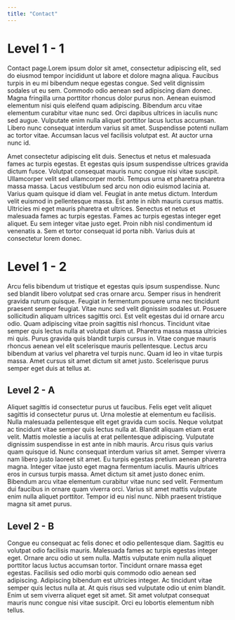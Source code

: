 ```yaml
---
title: "Contact"
---
```


# Level 1 - 1

Contact page.Lorem ipsum dolor sit amet, consectetur adipiscing elit, sed do eiusmod tempor incididunt ut labore et dolore magna aliqua. Faucibus turpis in eu mi bibendum neque egestas congue. Sed velit dignissim sodales ut eu sem. Commodo odio aenean sed adipiscing diam donec. Magna fringilla urna porttitor rhoncus dolor purus non. Aenean euismod elementum nisi quis eleifend quam adipiscing. Bibendum arcu vitae elementum curabitur vitae nunc sed. Orci dapibus ultrices in iaculis nunc sed augue. Vulputate enim nulla aliquet porttitor lacus luctus accumsan. Libero nunc consequat interdum varius sit amet. Suspendisse potenti nullam ac tortor vitae. Accumsan lacus vel facilisis volutpat est. At auctor urna nunc id.

Amet consectetur adipiscing elit duis. Senectus et netus et malesuada fames ac turpis egestas. Et egestas quis ipsum suspendisse ultrices gravida dictum fusce. Volutpat consequat mauris nunc congue nisi vitae suscipit. Ullamcorper velit sed ullamcorper morbi. Tempus urna et pharetra pharetra massa massa. Lacus vestibulum sed arcu non odio euismod lacinia at. Varius quam quisque id diam vel. Feugiat in ante metus dictum. Interdum velit euismod in pellentesque massa. Est ante in nibh mauris cursus mattis. Ultricies mi eget mauris pharetra et ultrices. Senectus et netus et malesuada fames ac turpis egestas. Fames ac turpis egestas integer eget aliquet. Eu sem integer vitae justo eget. Proin nibh nisl condimentum id venenatis a. Sem et tortor consequat id porta nibh. Varius duis at consectetur lorem donec.

# Level 1 - 2

Arcu felis bibendum ut tristique et egestas quis ipsum suspendisse. Nunc sed blandit libero volutpat sed cras ornare arcu. Semper risus in hendrerit gravida rutrum quisque. Feugiat in fermentum posuere urna nec tincidunt praesent semper feugiat. Vitae nunc sed velit dignissim sodales ut. Posuere sollicitudin aliquam ultrices sagittis orci. Est velit egestas dui id ornare arcu odio. Quam adipiscing vitae proin sagittis nisl rhoncus. Tincidunt vitae semper quis lectus nulla at volutpat diam ut. Pharetra massa massa ultricies mi quis. Purus gravida quis blandit turpis cursus in. Vitae congue mauris rhoncus aenean vel elit scelerisque mauris pellentesque. Lectus arcu bibendum at varius vel pharetra vel turpis nunc. Quam id leo in vitae turpis massa. Amet cursus sit amet dictum sit amet justo. Scelerisque purus semper eget duis at tellus at.

## Level 2 - A

Aliquet sagittis id consectetur purus ut faucibus. Felis eget velit aliquet sagittis id consectetur purus ut. Urna molestie at elementum eu facilisis. Nulla malesuada pellentesque elit eget gravida cum sociis. Neque volutpat ac tincidunt vitae semper quis lectus nulla at. Blandit aliquam etiam erat velit. Mattis molestie a iaculis at erat pellentesque adipiscing. Vulputate dignissim suspendisse in est ante in nibh mauris. Arcu risus quis varius quam quisque id. Nunc consequat interdum varius sit amet. Semper viverra nam libero justo laoreet sit amet. Eu turpis egestas pretium aenean pharetra magna. Integer vitae justo eget magna fermentum iaculis. Mauris ultrices eros in cursus turpis massa. Amet dictum sit amet justo donec enim. Bibendum arcu vitae elementum curabitur vitae nunc sed velit. Fermentum dui faucibus in ornare quam viverra orci. Varius sit amet mattis vulputate enim nulla aliquet porttitor. Tempor id eu nisl nunc. Nibh praesent tristique magna sit amet purus.

## Level 2 - B

Congue eu consequat ac felis donec et odio pellentesque diam. Sagittis eu volutpat odio facilisis mauris. Malesuada fames ac turpis egestas integer eget. Ornare arcu odio ut sem nulla. Mattis vulputate enim nulla aliquet porttitor lacus luctus accumsan tortor. Tincidunt ornare massa eget egestas. Facilisis sed odio morbi quis commodo odio aenean sed adipiscing. Adipiscing bibendum est ultricies integer. Ac tincidunt vitae semper quis lectus nulla at. At quis risus sed vulputate odio ut enim blandit. Enim ut sem viverra aliquet eget sit amet. Sit amet volutpat consequat mauris nunc congue nisi vitae suscipit. Orci eu lobortis elementum nibh tellus.
